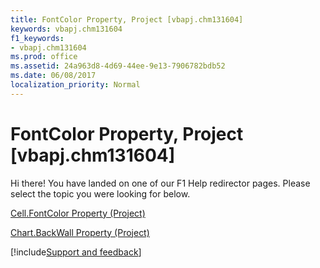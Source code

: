 ```yaml
---
title: FontColor Property, Project [vbapj.chm131604]
keywords: vbapj.chm131604
f1_keywords:
- vbapj.chm131604
ms.prod: office
ms.assetid: 24a963d8-4d69-44ee-9e13-7906782bdb52
ms.date: 06/08/2017
localization_priority: Normal
---
```



# FontColor Property, Project [vbapj.chm131604]

Hi there! You have landed on one of our F1 Help redirector pages. Please select the topic you were looking for below.

[Cell.FontColor Property (Project)](http://msdn.microsoft.com/library/02c03268-f945-1a27-28fd-025a7dcd6d48%28Office.15%29.aspx)

[Chart.BackWall Property (Project)](http://msdn.microsoft.com/library/886925db-3994-9f76-a2e4-099e7e24bd8e%28Office.15%29.aspx)

[!include[Support and feedback](~/includes/feedback-boilerplate.md)]